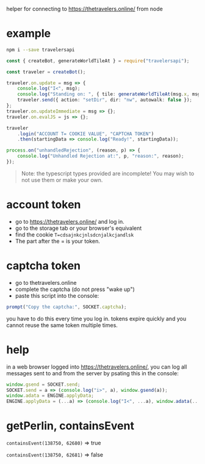 helper for connecting to https://thetravelers.online/ from node

# example

```bash
npm i --save travelersapi
```

```ts
const { createBot, generateWorldTileAt } = require("travelersapi");

const traveler = createBot();

traveler.on.update = msg => {
    console.log("I<", msg);
    console.log("Standing on: ", { tile: generateWorldTileAt(msg.x, msg.y) });
    traveler.send({ action: "setDir", dir: "nw", autowalk: false });
};
traveler.on.updateImmediate = msg => {};
traveler.on.evalJS = js => {};

traveler
    .login("ACCOUNT T= COOKIE VALUE", "CAPTCHA TOKEN")
    .then(startingData => console.log("Ready!", startingData));

process.on("unhandledRejection", (reason, p) => {
    console.log("Unhandled Rejection at:", p, "reason:", reason);
});
```

> Note: the typescript types provided are incomplete! You may wish to not use them or make your own.

# account token

- go to https://thetravelers.online/ and log in.
- go to the storage tab or your browser's equivalent
- find the cookie `T=cdsajnkcjnlsdcnjalkcjandlsk`
- The part after the = is your token.

# captcha token

- go to thetravelers.online
- complete the captcha (do not press "wake up")
- paste this script into the console:

```js
prompt("Copy the captcha:", SOCKET.captcha);
```

you have to do this every time you log in. tokens expire quickly and you cannot reuse the same token multiple times.

# help

in a web browser logged into https://thetravelers.online/, you can log all messages sent to and from the server by psating this in the console:

```js
window.gsend = SOCKET.send;
SOCKET.send = a => (console.log("i>", a), window.gsend(a));
window.adata = ENGINE.applyData;
ENGINE.applyData = (...a) => (console.log("I<", ...a), window.adata(...a));
```

# getPerlin, containsEvent

`containsEvent(138750, 62680)` ⇒ true

`containsEvent(138750, 62681)` ⇒ false
